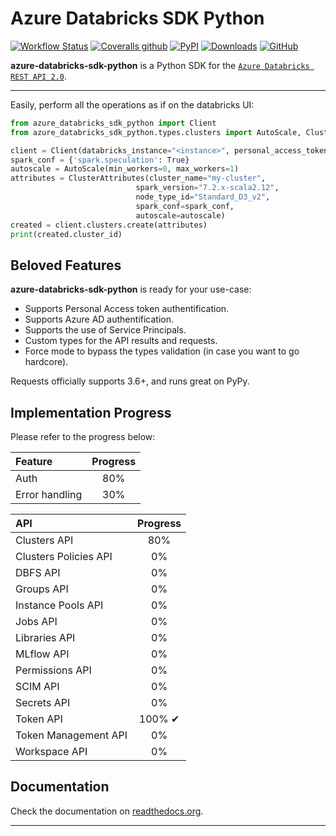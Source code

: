# Azure Databricks SDK Python

[![Workflow Status](https://img.shields.io/github/workflow/status/aminekaabachi/azure-databricks-sdk-python/Unit%20Tests/master?style=flat-square)](https://github.com/aminekaabachi/azure-databricks-sdk-python/actions?query=workflow%3A%22Unit+Tests%22)
[![Coveralls github](https://img.shields.io/coveralls/github/aminekaabachi/azure-databricks-sdk-python?style=flat-square)](https://coveralls.io/github/aminekaabachi/azure-databricks-sdk-python?branch=master)
[![PyPI](https://img.shields.io/pypi/v/azure-databricks-sdk-python?style=flat-square)](https://pypi.org/project/azure-databricks-sdk-python/)
[![Downloads](https://img.shields.io/pypi/dm/azure-databricks-sdk-python?style=flat-square)](https://pypi.org/project/azure-databricks-sdk-python/)
[![GitHub](https://img.shields.io/github/license/aminekaabachi/azure-databricks-sdk-python?style=flat-square)](https://github.com/aminekaabachi/azure-databricks-sdk-python/blob/master/LICENSE)


**azure-databricks-sdk-python** is a Python SDK for the [`Azure Databricks REST API 2.0`](<https://docs.microsoft.com/en-gb/azure/databricks/dev-tools/api/latest/>).

-----------------

Easily, perform all the operations as if on the databricks UI:
```python
from azure_databricks_sdk_python import Client
from azure_databricks_sdk_python.types.clusters import AutoScale, ClusterAttributes

client = Client(databricks_instance="<instance>", personal_access_token="<token>")
spark_conf = {'spark.speculation': True}
autoscale = AutoScale(min_workers=0, max_workers=1)
attributes = ClusterAttributes(cluster_name="my-cluster",
                            spark_version="7.2.x-scala2.12",
                            node_type_id="Standard_D3_v2",
                            spark_conf=spark_conf,
                            autoscale=autoscale)
created = client.clusters.create(attributes)
print(created.cluster_id)
```

## Beloved Features

**azure-databricks-sdk-python** is ready for your use-case:

- Supports Personal Access token authentification.
- Supports Azure AD authentification.
- Supports the use of Service Principals.
- Custom types for the API results and requests.
- Force mode to bypass the types validation (in case you want to go hardcore).

Requests officially supports 3.6+, and runs great on PyPy.

## Implementation Progress

Please refer to the progress below:

| Feature  | Progress |
| :--- | :---: | 
| Auth | 80% |
| Error handling | 30% |

| API  | Progress |
| :--- | :---: | 
| Clusters API | 80% |
| Clusters Policies API | 0% |
| DBFS API  | 0% |
| Groups API  | 0% |
| Instance Pools API | 0% |
| Jobs API | 0% |
| Libraries API | 0% |
| MLflow API | 0% |
| Permissions API | 0% |
| SCIM API | 0% |
| Secrets API | 0% |
| Token API | 100% ✔ |
| Token Management API | 0% |
| Workspace API | 0% |

## Documentation

Check the documentation on [readthedocs.org](https://azure-databricks-sdk-python.readthedocs.io/en/latest/).

---
